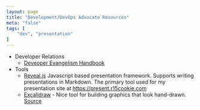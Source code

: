 ```yaml
---
layout: page
title: "Development/DevOps Advocate Resources"
meta: "false"
tags: [
    "dev", "presentation"
]
---
```



- Developer Relations
  - [Deveoper Evangelism Handbook](http://developer-evangelism.com/toc.php)
- Tools
  - [Reveal.js](https://revealjs.com/) Javascript based presentation framework.  Supports writing presentations in Markdown.  The primary tool used for my presentation site at <https://present.r15cookie.com>
  - [Excalidraw](https://excalidraw.com/) - Nice tool for building graphics that look hand-drawn.  [Source](https://github.com/excalidraw/excalidraw)